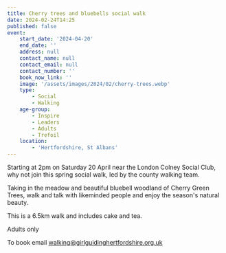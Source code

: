 ```yaml
---
title: Cherry trees and bluebells social walk
date: 2024-02-24T14:25
published: false
event:
    start_date: '2024-04-20'
    end_date: ''
    address: null
    contact_name: null
    contact_email: null
    contact_number: ''
    book_now_link: ''
    image: '/assets/images/2024/02/cherry-trees.webp'
    type:
        - Social
        - Walking
    age-group:
        - Inspire
        - Leaders
        - Adults
        - Trefoil
    location:
        - 'Hertfordshire, St Albans'
---
```

Starting at 2pm on Saturday 20 April near the London Colney Social Club, why not join this spring social walk, led by the county walking team.

Taking in the meadow and beautiful bluebell woodland of Cherry Green Trees, walk and talk with likeminded people and enjoy the season's natural beauty.

This is a 6.5km walk and includes cake and tea.

Adults only

To book email <walking@girlguidinghertfordshire.org.uk>
